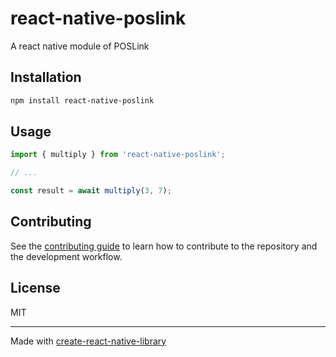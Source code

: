 # react-native-poslink

A react native module of POSLink

## Installation

```sh
npm install react-native-poslink
```

## Usage

```js
import { multiply } from 'react-native-poslink';

// ...

const result = await multiply(3, 7);
```

## Contributing

See the [contributing guide](CONTRIBUTING.md) to learn how to contribute to the repository and the development workflow.

## License

MIT

---

Made with [create-react-native-library](https://github.com/callstack/react-native-builder-bob)
